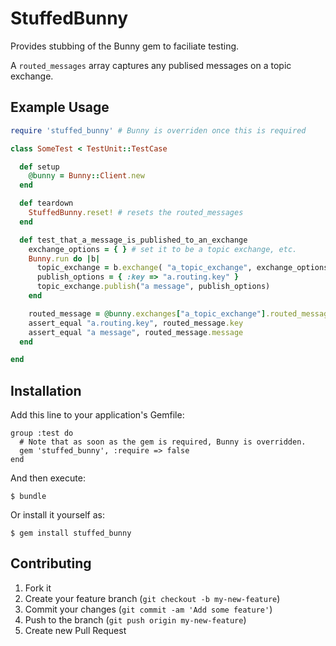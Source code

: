 # StuffedBunny

Provides stubbing of the Bunny gem to faciliate testing.

A `routed_messages` array captures any publised messages on a topic exchange.

## Example Usage

```ruby
require 'stuffed_bunny' # Bunny is overriden once this is required

class SomeTest < TestUnit::TestCase

  def setup
    @bunny = Bunny::Client.new
  end

  def teardown
    StuffedBunny.reset! # resets the routed_messages
  end

  def test_that_a_message_is_published_to_an_exchange
    exchange_options = { } # set it to be a topic exchange, etc.
    Bunny.run do |b|
      topic_exchange = b.exchange( "a_topic_exchange", exchange_options)
      publish_options = { :key => "a.routing.key" }
      topic_exchange.publish("a message", publish_options)
    end

    routed_message = @bunny.exchanges["a_topic_exchange"].routed_messages[0]
    assert_equal "a.routing.key", routed_message.key
    assert_equal "a message", routed_message.message
  end

end
```

## Installation

Add this line to your application's Gemfile:

    group :test do
      # Note that as soon as the gem is required, Bunny is overridden.
      gem 'stuffed_bunny', :require => false
    end

And then execute:

    $ bundle

Or install it yourself as:

    $ gem install stuffed_bunny

## Contributing

1. Fork it
2. Create your feature branch (`git checkout -b my-new-feature`)
3. Commit your changes (`git commit -am 'Add some feature'`)
4. Push to the branch (`git push origin my-new-feature`)
5. Create new Pull Request
